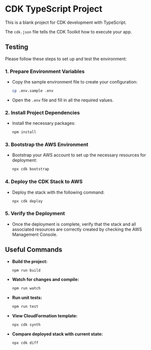 
# CDK TypeScript Project

This is a blank project for CDK development with TypeScript.

The `cdk.json` file tells the CDK Toolkit how to execute your app.

## Testing 

Please follow these steps to set up and test the environment:

### 1. Prepare Environment Variables
- Copy the sample environment file to create your configuration:
  ```bash
  cp .env.sample .env
  ```
- Open the `.env` file and fill in all the required values.

### 2. Install Project Dependencies
- Install the necessary packages:
  ```bash
  npm install
  ```

### 3. Bootstrap the AWS Environment
- Bootstrap your AWS account to set up the necessary resources for deployment:
  ```bash
  npx cdk bootstrap
  ```

### 4. Deploy the CDK Stack to AWS
- Deploy the stack with the following command:
  ```bash
  npx cdk deploy
  ```

### 5. Verify the Deployment
- Once the deployment is complete, verify that the stack and all associated resources are correctly created by checking the AWS Management Console.


## Useful Commands

- **Build the project:**  
  ```bash
  npm run build
  ```
- **Watch for changes and compile:**  
  ```bash
  npm run watch
  ```
- **Run unit tests:**  
  ```bash
  npm run test
  ```
- **View CloudFormation template:**  
  ```bash
  npx cdk synth
  ```
- **Compare deployed stack with current state:**  
  ```bash
  npx cdk diff
  ```
